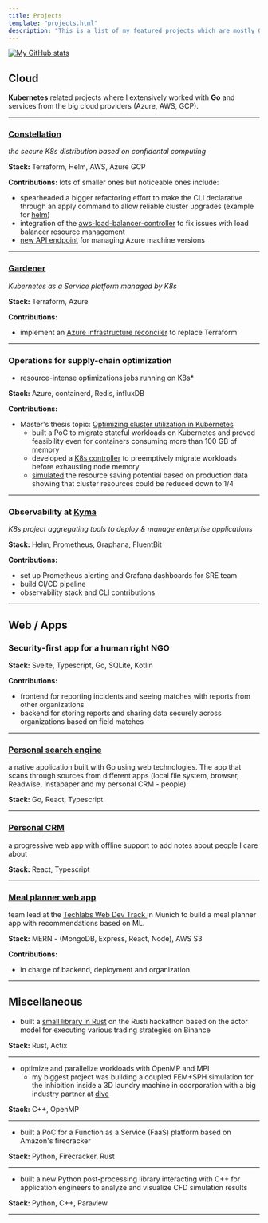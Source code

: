 ```yaml
---
title: Projects
template: "projects.html"
description: "This is a list of my featured projects which are mostly Open Source."
---
```

[![My GitHub stats](https://github-readme-stats.vercel.app/api?username=elchead)](https://github.com/elchead)

## Cloud
**Kubernetes** related projects where I extensively worked with **Go** and services from the big cloud providers (Azure, AWS, GCP).


---

### [Constellation](https://github.com/edgelesssys/constellation)
*the secure K8s distribution based on confidental computing*

**Stack:** Terraform, Helm, AWS, Azure GCP

**Contributions:**  lots of smaller ones but noticeable ones include:
- spearheaded a bigger refactoring effort to make the CLI declarative through an apply command to allow reliable cluster upgrades (example for [helm](https://github.com/edgelesssys/constellation/pull/2244))
- integration of the [aws-load-balancer-controller](https://github.com/edgelesssys/constellation/pull/2090) to fix issues with load balancer resource management
- [new API endpoint](https://github.com/edgelesssys/constellation/pull/1808) for managing Azure machine versions

---
### [Gardener](https://github.com/gardener/gardener)
*Kubernetes as a Service platform managed by K8s*

**Stack:** Terraform, Azure

**Contributions:**
- implement an [Azure infrastructure reconciler](https://github.com/gardener/gardener-extension-provider-azure/pull/596) to replace Terraform

---
### Operations for supply-chain optimization
* resource-intense optimizations jobs running on K8s*

**Stack:** Azure, containerd, Redis, influxDB

**Contributions:**
- Master's thesis topic: [Optimizing cluster utilization in Kubernetes](https://blog.adrianstobbe.com/the-potential-of-pod-migrations-in-kubernetes)
	- built a PoC to migrate stateful workloads on Kubernetes and proved feasibility even for containers consuming more than 100 GB of memory
	- developed a [K8s controller](https://github.com/elchead/k8s-migration-controller) to preemptively migrate workloads before exhausting node memory
	- [simulated](https://github.com/elchead/k8s-cluster-simulator) the resource saving potential based on production data showing that cluster resources could be reduced down to 1/4

---
### Observability at [Kyma](https://github.com/kyma-project/kyma)
*K8s project aggregating tools to deploy & manage enterprise applications*

**Stack:** Helm, Prometheus, Graphana, FluentBit

**Contributions:**
- set up Prometheus alerting and Grafana dashboards for SRE team
- build CI/CD pipeline
- observability stack and CLI contributions

---

## Web / Apps
### Security-first app for a human right NGO

**Stack:** Svelte, Typescript, Go, SQLite, Kotlin

**Contributions:**
- frontend for reporting incidents and seeing matches with reports from other organizations
- backend for storing reports and sharing data securely across organizations based on field matches

---
### [Personal search engine](https://github.com/elchead/misou)
a native application built with Go using web technologies. The app that scans through sources from different apps (local file system, browser, Readwise, Instapaper and my personal CRM - people).

**Stack:** Go, React, Typescript

---
### [Personal CRM](https://github.com/elchead/people)
a progressive web app with offline support to add notes about people I care about

**Stack:** React, Typescript


---

### [Meal planner web app](https://github.com/elchead/mealwheel)
team lead at the [Techlabs Web Dev Track ](https://techlabs.org/web/) in Munich to build a meal planner app with recommendations based on ML.

**Stack:** MERN - (MongoDB, Express, React, Node), AWS S3

**Contributions:**
- in charge of backend, deployment and organization


---

## Miscellaneous
- built a [small library in Rust](https://github.com/CAGS295/engine-rs) on the Rusti hackathon based on the actor model for executing various trading strategies on Binance

**Stack:** Rust, Actix

---
-  optimize and parallelize workloads with OpenMP and MPI
	-  my biggest project was building a coupled FEM+SPH simulation for the inhibition inside a 3D laundry machine in coorporation with a big industry partner at [dive](https://www.dive-solutions.de/)

**Stack:** C++, OpenMP

---
- built a PoC for a Function as a Service (FaaS) platform based on Amazon's firecracker

**Stack:** Python, Firecracker, Rust

---
- built a new Python post-processing library interacting with C++ for application engineers to analyze and visualize CFD simulation results

**Stack:** Python,  C++, Paraview

---
